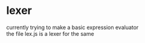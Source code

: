 

# lexer
 currently trying to make a basic expression evaluator<br/>
   the file lex.js is a lexer for the same 
